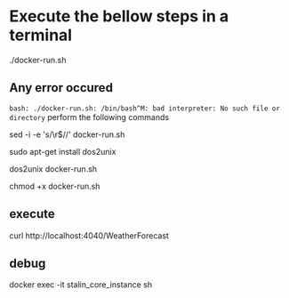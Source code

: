 # Execute the bellow steps in a terminal


./docker-run.sh

## Any error occured  

```bash: ./docker-run.sh: /bin/bash^M: bad interpreter: No such file or directory``` perform the following commands

sed -i -e 's/\r$//' docker-run.sh

sudo apt-get install dos2unix

dos2unix docker-run.sh

chmod +x docker-run.sh


## execute

curl http://localhost:4040/WeatherForecast

## debug

docker exec -it stalin_core_instance sh

